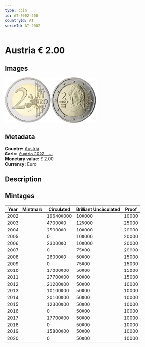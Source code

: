 ```yaml
---
type: coin
id: AT-2002-200
countryId: AT
serieId: AT-2002
---
```


# Austria € 2.00

## Images

<img src="../../../Images/common-2002-200.png" height="150" alt="Front image"><img src="Images/austria-2002-200.png" height="150" alt="Back image">

## Metadata

**Country:** [Austria](../index.md)\
**Serie:** [Austria 2002 - ...](index.md)\
**Monetary value:** € 2.00\
**Currency:** Euro

## Description


## Mintages

| Year | Mintmark | Circulated | Brilliant Uncirculated | Proof |
| ---- | -------- | ---------- | ---------------------- | ----- |
| 2002 |  | 196400000| 100000 | 10000 |
| 2003 |  | 4700000| 125000 | 25000 |
| 2004 |  | 2500000| 100000 | 20000 |
| 2005 |  | 0| 100000 | 20000 |
| 2006 |  | 2300000| 100000 | 20000 |
| 2007 |  | 0| 75000 | 20000 |
| 2008 |  | 2600000| 50000 | 15000 |
| 2009 |  | 0| 75000 | 15000 |
| 2010 |  | 17000000| 50000 | 15000 |
| 2011 |  | 27700000| 50000 | 15000 |
| 2012 |  | 21200000| 50000 | 10000 |
| 2013 |  | 10100000| 50000 | 10000 |
| 2014 |  | 20100000| 50000 | 10000 |
| 2015 |  | 12300000| 50000 | 10000 |
| 2016 |  | 0| 50000 | 10000 |
| 2017 |  | 17700000| 50000 | 10000 |
| 2018 |  | 0| 50000 | 10000 |
| 2019 |  | 15800000| 50000 | 10000 |
| 2020 |  | 0| 50000 | 10000 |
